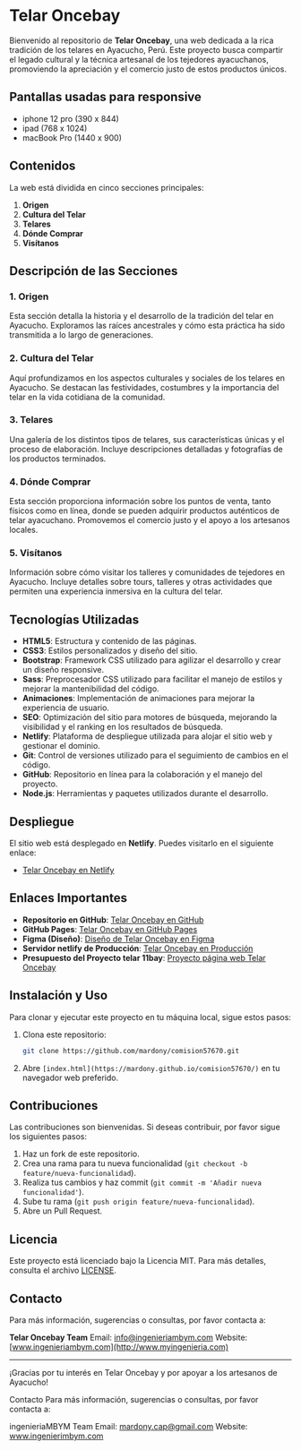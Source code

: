 # Telar Oncebay

Bienvenido al repositorio de **Telar Oncebay**, una web dedicada a la rica tradición de los telares en Ayacucho, Perú. Este proyecto busca compartir el legado cultural y la técnica artesanal de los tejedores ayacuchanos, promoviendo la apreciación y el comercio justo de estos productos únicos.

## Pantallas usadas para responsive
- iphone 12 pro (390 x 844)
- ipad (768 x 1024)
- macBook Pro (1440 x 900)

## Contenidos

La web está dividida en cinco secciones principales:

1. **Origen**
2. **Cultura del Telar**
3. **Telares**
4. **Dónde Comprar**
5. **Visítanos**

## Descripción de las Secciones

### 1. Origen
Esta sección detalla la historia y el desarrollo de la tradición del telar en Ayacucho. Exploramos las raíces ancestrales y cómo esta práctica ha sido transmitida a lo largo de generaciones.

### 2. Cultura del Telar
Aquí profundizamos en los aspectos culturales y sociales de los telares en Ayacucho. Se destacan las festividades, costumbres y la importancia del telar en la vida cotidiana de la comunidad.

### 3. Telares
Una galería de los distintos tipos de telares, sus características únicas y el proceso de elaboración. Incluye descripciones detalladas y fotografías de los productos terminados.

### 4. Dónde Comprar
Esta sección proporciona información sobre los puntos de venta, tanto físicos como en línea, donde se pueden adquirir productos auténticos de telar ayacuchano. Promovemos el comercio justo y el apoyo a los artesanos locales.

### 5. Visítanos
Información sobre cómo visitar los talleres y comunidades de tejedores en Ayacucho. Incluye detalles sobre tours, talleres y otras actividades que permiten una experiencia inmersiva en la cultura del telar.

## Tecnologías Utilizadas

- **HTML5**: Estructura y contenido de las páginas.
- **CSS3**: Estilos personalizados y diseño del sitio.
- **Bootstrap**: Framework CSS utilizado para agilizar el desarrollo y crear un diseño responsive.
- **Sass**: Preprocesador CSS utilizado para facilitar el manejo de estilos y mejorar la mantenibilidad del código.
- **Animaciones**: Implementación de animaciones para mejorar la experiencia de usuario.
- **SEO**: Optimización del sitio para motores de búsqueda, mejorando la visibilidad y el ranking en los resultados de búsqueda.
- **Netlify**: Plataforma de despliegue utilizada para alojar el sitio web y gestionar el dominio.
- **Git**: Control de versiones utilizado para el seguimiento de cambios en el código.
- **GitHub**: Repositorio en línea para la colaboración y el manejo del proyecto.
- **Node.js**: Herramientas y paquetes utilizados durante el desarrollo.

## Despliegue

El sitio web está desplegado en **Netlify**. Puedes visitarlo en el siguiente enlace:

- [Telar Oncebay en Netlify](https://main--telar11bay.netlify.app/)

## Enlaces Importantes

- **Repositorio en GitHub**: [Telar Oncebay en GitHub](https://github.com/mardony/comision57670)
- **GitHub Pages**: [Telar Oncebay en GitHub Pages](https://mardony.github.io/comision57670/)
- **Figma (Diseño)**: [Diseño de Telar Oncebay en Figma](https://www.figma.com/design/zew7vAzfT8oxjUiwpvZz9N/Web---App?node-id=0-1&t=XlRGfzmhLFbl78EP-1)
- **Servidor netlify de Producción**: [Telar Oncebay en Producción](https://main--telar11bay.netlify.app/)
- **Presupuesto del Proyecto telar 11bay**: [Proyecto página web Telar Oncebay](https://www.canva.com/design/DAGPA5IQ_Z8/xaAIiBi7R813xn-u3bK8Cw/edit?utm_content=DAGPA5IQ_Z8&utm_campaign=designshare&utm_medium=link2&utm_source=sharebutton)


## Instalación y Uso

Para clonar y ejecutar este proyecto en tu máquina local, sigue estos pasos:

1. Clona este repositorio:
    ```sh
    git clone https://github.com/mardony/comision57670.git
    ```
2. Abre `[index.html](https://mardony.github.io/comision57670/)` en tu navegador web preferido.

## Contribuciones

Las contribuciones son bienvenidas. Si deseas contribuir, por favor sigue los siguientes pasos:

1. Haz un fork de este repositorio.
2. Crea una rama para tu nueva funcionalidad (`git checkout -b feature/nueva-funcionalidad`).
3. Realiza tus cambios y haz commit (`git commit -m 'Añadir nueva funcionalidad'`).
4. Sube tu rama (`git push origin feature/nueva-funcionalidad`).
5. Abre un Pull Request.

## Licencia

Este proyecto está licenciado bajo la Licencia MIT. Para más detalles, consulta el archivo [LICENSE](LICENSE).

## Contacto

Para más información, sugerencias o consultas, por favor contacta a:

**Telar Oncebay Team**
Email: [info@ingenieriambym.com](mailto:info@myingenieria.com)
Website: [www.ingenieriambym.com](http://www.myingenieria.com)

---

¡Gracias por tu interés en Telar Oncebay y por apoyar a los artesanos de Ayacucho!


Contacto
Para más información, sugerencias o consultas, por favor contacta a:

ingenieriaMBYM Team
Email: mardony.cap@gmail.com
Website: www.ingenierimbym.com
